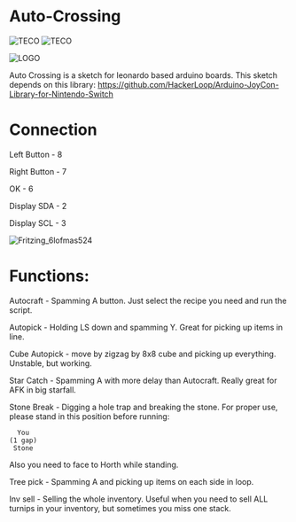 # Auto-Crossing

![TECO](https://img.shields.io/badge/Arduino-Leonardo-blue) ![TECO](https://img.shields.io/badge/Version-1.2-brightgreen)

![LOGO](https://user-images.githubusercontent.com/57950551/135249706-0ea0aa13-8e93-4f58-9cc2-94f0c5586463.png)

Auto Crossing is a sketch for leonardo based arduino boards.
This sketch depends on this library: https://github.com/HackerLoop/Arduino-JoyCon-Library-for-Nintendo-Switch

# Connection

Left Button - 8

Right Button - 7

OK - 6

Display SDA - 2

Display SCL - 3

![Fritzing_6lofmas524](https://user-images.githubusercontent.com/57950551/135249635-675e508d-5961-4ccb-8f62-5c71181388c1.png)


# Functions:

Autocraft - Spamming A button. Just select the recipe you need and run the script.

Autopick - Holding LS down and spamming Y. Great for picking up items in line.

Cube Autopick - move by zigzag by 8x8 cube and picking up everything. Unstable, but working.

Star Catch - Spamming A with more delay than Autocraft. Really great for AFK in big starfall.

Stone Break - Digging a hole trap and breaking the stone. For proper use, please stand in this position before running:

```
  You
(1 gap)
 Stone
```
Also you need to face to Horth while standing.

Tree pick - Spamming A and picking up items on each side in loop.

Inv sell - Selling the whole inventory. Useful when you need to sell ALL turnips in your inventory, but sometimes you miss one stack.

